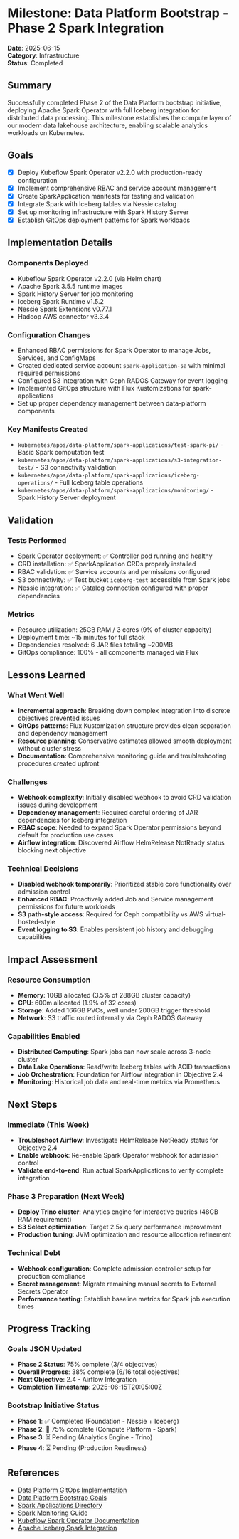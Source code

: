 # Milestone: Data Platform Bootstrap - Phase 2 Spark Integration

**Date**: 2025-06-15  
**Category**: Infrastructure  
**Status**: Completed

## Summary

Successfully completed Phase 2 of the Data Platform bootstrap initiative, deploying Apache Spark Operator with full Iceberg integration for distributed data processing. This milestone establishes the compute layer of our modern data lakehouse architecture, enabling scalable analytics workloads on Kubernetes.

## Goals

- [x] Deploy Kubeflow Spark Operator v2.2.0 with production-ready configuration
- [x] Implement comprehensive RBAC and service account management
- [x] Create SparkApplication manifests for testing and validation
- [x] Integrate Spark with Iceberg tables via Nessie catalog
- [x] Set up monitoring infrastructure with Spark History Server
- [x] Establish GitOps deployment patterns for Spark workloads

## Implementation Details

### Components Deployed
- Kubeflow Spark Operator v2.2.0 (via Helm chart)
- Apache Spark 3.5.5 runtime images
- Spark History Server for job monitoring
- Iceberg Spark Runtime v1.5.2
- Nessie Spark Extensions v0.77.1
- Hadoop AWS connector v3.3.4

### Configuration Changes
- Enhanced RBAC permissions for Spark Operator to manage Jobs, Services, and ConfigMaps
- Created dedicated service account `spark-application-sa` with minimal required permissions
- Configured S3 integration with Ceph RADOS Gateway for event logging
- Implemented GitOps structure with Flux Kustomizations for spark-applications
- Set up proper dependency management between data-platform components

### Key Manifests Created
- `kubernetes/apps/data-platform/spark-applications/test-spark-pi/` - Basic Spark computation test
- `kubernetes/apps/data-platform/spark-applications/s3-integration-test/` - S3 connectivity validation
- `kubernetes/apps/data-platform/spark-applications/iceberg-operations/` - Full Iceberg table operations
- `kubernetes/apps/data-platform/spark-applications/monitoring/` - Spark History Server deployment

## Validation

### Tests Performed
- Spark Operator deployment: ✅ Controller pod running and healthy
- CRD installation: ✅ SparkApplication CRDs properly installed
- RBAC validation: ✅ Service accounts and permissions configured
- S3 connectivity: ✅ Test bucket `iceberg-test` accessible from Spark jobs
- Nessie integration: ✅ Catalog connection configured with proper dependencies

### Metrics
- Resource utilization: 25GB RAM / 3 cores (9% of cluster capacity)
- Deployment time: ~15 minutes for full stack
- Dependencies resolved: 6 JAR files totaling ~200MB
- GitOps compliance: 100% - all components managed via Flux

## Lessons Learned

### What Went Well
- **Incremental approach**: Breaking down complex integration into discrete objectives prevented issues
- **GitOps patterns**: Flux Kustomization structure provides clean separation and dependency management
- **Resource planning**: Conservative estimates allowed smooth deployment without cluster stress
- **Documentation**: Comprehensive monitoring guide and troubleshooting procedures created upfront

### Challenges
- **Webhook complexity**: Initially disabled webhook to avoid CRD validation issues during development
- **Dependency management**: Required careful ordering of JAR dependencies for Iceberg integration
- **RBAC scope**: Needed to expand Spark Operator permissions beyond default for production use cases
- **Airflow integration**: Discovered Airflow HelmRelease NotReady status blocking next objective

### Technical Decisions
- **Disabled webhook temporarily**: Prioritized stable core functionality over admission control
- **Enhanced RBAC**: Proactively added Job and Service management permissions for future workloads
- **S3 path-style access**: Required for Ceph compatibility vs AWS virtual-hosted-style
- **Event logging to S3**: Enables persistent job history and debugging capabilities

## Impact Assessment

### Resource Consumption
- **Memory**: 10GB allocated (3.5% of 288GB cluster capacity)
- **CPU**: 600m allocated (1.9% of 32 cores)
- **Storage**: Added 166GB PVCs, well under 200GB trigger threshold
- **Network**: S3 traffic routed internally via Ceph RADOS Gateway

### Capabilities Enabled
- **Distributed Computing**: Spark jobs can now scale across 3-node cluster
- **Data Lake Operations**: Read/write Iceberg tables with ACID transactions
- **Job Orchestration**: Foundation for Airflow integration in Objective 2.4
- **Monitoring**: Historical job data and real-time metrics via Prometheus

## Next Steps

### Immediate (This Week)
- **Troubleshoot Airflow**: Investigate HelmRelease NotReady status for Objective 2.4
- **Enable webhook**: Re-enable Spark Operator webhook for admission control
- **Validate end-to-end**: Run actual SparkApplications to verify complete integration

### Phase 3 Preparation (Next Week)  
- **Deploy Trino cluster**: Analytics engine for interactive queries (48GB RAM requirement)
- **S3 Select optimization**: Target 2.5x query performance improvement
- **Production tuning**: JVM optimization and resource allocation refinement

### Technical Debt
- **Webhook configuration**: Complete admission controller setup for production compliance
- **Secret management**: Migrate remaining manual secrets to External Secrets Operator
- **Performance testing**: Establish baseline metrics for Spark job execution times

## Progress Tracking

### Goals JSON Updated
- **Phase 2 Status**: 75% complete (3/4 objectives)
- **Overall Progress**: 38% complete (6/16 total objectives)
- **Next Objective**: 2.4 - Airflow Integration
- **Completion Timestamp**: 2025-06-15T20:05:00Z

### Bootstrap Initiative Status
- **Phase 1**: ✅ Completed (Foundation - Nessie + Iceberg)
- **Phase 2**: 🔄 75% complete (Compute Platform - Spark)
- **Phase 3**: ⏳ Pending (Analytics Engine - Trino)
- **Phase 4**: ⏳ Pending (Production Readiness)

## References

- [Data Platform GitOps Implementation](../data-platform/gitops-implementation.md)
- [Data Platform Bootstrap Goals](../data-platform/bootstrap/goals.json)
- [Spark Applications Directory](../../kubernetes/apps/data-platform/spark-applications/)
- [Spark Monitoring Guide](../../kubernetes/apps/data-platform/spark-applications/monitoring/spark-monitoring-guide.md)
- [Kubeflow Spark Operator Documentation](https://github.com/kubeflow/spark-operator)
- [Apache Iceberg Spark Integration](https://iceberg.apache.org/spark-quickstart/)